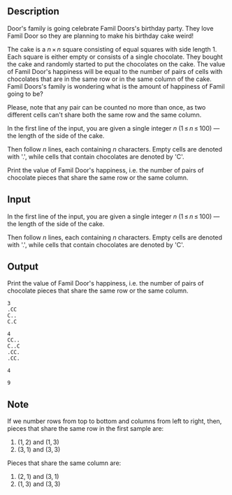 ## Description

<div><p>Door's family is going celebrate Famil Doors's birthday party. They love Famil Door so they are planning to make his birthday cake weird!</p><p>The cake is a <span class="tex-span"><i>n</i> × <i>n</i></span> square consisting of equal squares with side length <span class="tex-span">1</span>. Each square is either empty or consists of a single chocolate. They bought the cake and randomly started to put the chocolates on the cake. The value of Famil Door's happiness will be equal to the number of pairs of cells with chocolates that are in the same row or in the same column of the cake. Famil Doors's family is wondering what is the amount of happiness of Famil going to be?</p><p>Please, note that any pair can be counted no more than once, as two different cells can't share both the same row and the same column.</p></div><div class="input-specification"><p>In the first line of the input, you are given a single integer <span class="tex-span"><i>n</i></span> (<span class="tex-span">1 ≤ <i>n</i> ≤ 100</span>)&nbsp;— the length of the side of the cake.</p><p>Then follow <span class="tex-span"><i>n</i></span> lines, each containing <span class="tex-span"><i>n</i></span> characters. Empty cells are denoted with '<span class="tex-font-style-tt">.</span>', while cells that contain chocolates are denoted by '<span class="tex-font-style-tt">C</span>'.</p></div><div class="output-specification"><p>Print the value of Famil Door's happiness, i.e. the number of pairs of chocolate pieces that share the same row or the same column.</p></div>

## Input

<p>In the first line of the input, you are given a single integer <span class="tex-span"><i>n</i></span> (<span class="tex-span">1 ≤ <i>n</i> ≤ 100</span>)&nbsp;— the length of the side of the cake.</p><p>Then follow <span class="tex-span"><i>n</i></span> lines, each containing <span class="tex-span"><i>n</i></span> characters. Empty cells are denoted with '<span class="tex-font-style-tt">.</span>', while cells that contain chocolates are denoted by '<span class="tex-font-style-tt">C</span>'.</p>

## Output

<p>Print the value of Famil Door's happiness, i.e. the number of pairs of chocolate pieces that share the same row or the same column.</p>





```input1
3
.CC
C..
C.C

```




```input2
4
CC..
C..C
.CC.
.CC.

```




```output1
4

```




```output2
9

```



## Note

<p>If we number rows from top to bottom and columns from left to right, then, pieces that share the same row in the first sample are: </p><ol> <li> <span class="tex-span">(1, 2)</span> and <span class="tex-span">(1, 3)</span> </li><li> <span class="tex-span">(3, 1)</span> and <span class="tex-span">(3, 3)</span> </li></ol> Pieces that share the same column are: <ol> <li> <span class="tex-span">(2, 1)</span> and <span class="tex-span">(3, 1)</span> </li><li> <span class="tex-span">(1, 3)</span> and <span class="tex-span">(3, 3)</span> </li></ol>
